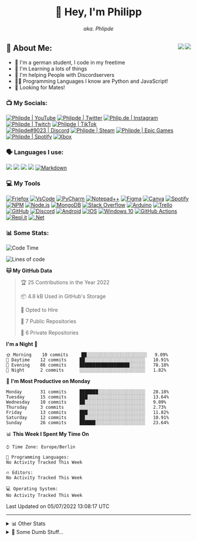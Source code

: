 <h1 align="center">👋 Hey, I'm Philipp </h1>
<h6 align="center"> aka. Phlipde </h6>
<img  align="right" src="https://badges.pufler.dev/visits/phlipde/phlipde?style=flat-square&color=1199ff&labelColor=222222" />
<img  align="right" src="https://badges.pufler.dev/years/phlipde?label=Account%20Age&style=flat-square&color=1199ff&labelColor=222222" />

## 👤 About Me:

- 👋 I'm a german student, I code in my freetime
- 📖 I'm Learning a lots of things
- 🤝 I'm helping People with Discordservers
- 👨‍💻 Programming Languages I know are Python and JavaScript!
- 👀 Looking for Mates!

### 📺 My Socials:
[<img alt="Phlipde | YouTube" src="https://img.shields.io/badge/Phlipde-%23FF0000.svg?style=for-the-badge&logo=YouTube&logoColor=white" />][youtube]
[<img alt="Phlipde | Twitter" src="https://img.shields.io/badge/Phlipde-%231DA1F2.svg?style=for-the-badge&logo=Twitter&logoColor=white" />][twitter]
[<img alt="Phlip.de | Instagram" src="https://img.shields.io/badge/Phlip.de-%23E4405F.svg?style=for-the-badge&logo=Instagram&logoColor=white" />][instagram]
[<img alt="Phlipde | Twitch" src="https://img.shields.io/badge/Phlipde-%239146FF.svg?style=for-the-badge&logo=Twitch&logoColor=white"/>][twitch]
[<img alt="Phlipde | TikTok" src="https://img.shields.io/badge/Phlipde-%23000000.svg?style=for-the-badge&logo=TikTok&logoColor=white"/>][tiktok]
<br>
[<img alt="Phlipde#9023 | Discord" src="https://img.shields.io/badge/Phlipde-%237289DA.svg?style=for-the-badge&logo=discord&logoColor=white" />][discord]
[<img alt="Phlipde | Steam" src="https://img.shields.io/badge/steam-%23000000.svg?style=for-the-badge&logo=steam&logoColor=white"/>][steam]
[<img alt="Phlipde | Epic Games" src="https://img.shields.io/badge/epicgames-%23313131.svg?style=for-the-badge&logo=epicgames&logoColor=white"/>][epic]
[<img alt="Phlipde | Spotify" src="https://img.shields.io/badge/Spotify-1ED760?style=for-the-badge&logo=spotify&logoColor=white" />][spotify]
[<img alt="Xbox" src="https://img.shields.io/badge/Phlipde-%23107C10.svg?style=for-the-badge&logo=Xbox&logoColor=white"/>][xbox]
<br />

### 🗣 Languages I use:
[<img src="https://img.shields.io/badge/HTML5-E34F26?style=for-the-badge&logo=html5&logoColor=white"/>][ph]
[<img src="https://img.shields.io/badge/CSS3-1572B6?style=for-the-badge&logo=css3&logoColor=white"/>][ph]
[<img src="https://img.shields.io/badge/JavaScript-323330?style=for-the-badge&logo=javascript&logoColor=F7DF1E"/>][ph]
[<img src="https://img.shields.io/badge/Python-3776AB?style=for-the-badge&logo=python&logoColor=white"/>][ph]
[<img alt="Markdown" src="https://img.shields.io/badge/markdown-%23000000.svg?style=for-the-badge&logo=markdown&logoColor=white"/>][ph]
<br />

### 💻 My Tools
[<img alt="Friefox" src="https://img.shields.io/badge/Firefox_Browser-FF7139?style=for-the-badge&logo=Firefox-Browser&logoColor=white" />][ph]
[<img alt="VsCode" src="https://img.shields.io/badge/Visual_Studio_Code-0078D4?style=for-the-badge&logo=visual%20studio%20code&logoColor=white" />][ph]
[<img alt="PyCharm" src="https://img.shields.io/badge/pycharm-143?style=for-the-badge&logo=pycharm&logoColor=black&color=black&labelColor=green" />][ph]
[<img alt="Notepad++" src="https://img.shields.io/badge/Notepad++-90E59A.svg?style=for-the-badge&logo=notepad%2B%2B&logoColor=black" />][ph]
[<img alt="Figma" src="https://img.shields.io/badge/Figma-F24E1E?style=for-the-badge&logo=figma&logoColor=white" />][ph]
[<img alt="Canva" src="https://img.shields.io/badge/Canva-%2300C4CC.svg?&style=for-the-badge&logo=Canva&logoColor=white" />][ph]
[<img alt="Spotify" src="https://img.shields.io/badge/Spotify-1ED760?&style=for-the-badge&logo=spotify&logoColor=white" />][ph]
[<img alt="NPM" src="https://img.shields.io/badge/npm-CB3837?style=for-the-badge&logo=npm&logoColor=white" />][ph]
[<img alt="Node.js" src="https://img.shields.io/badge/Node.js-43853D?style=for-the-badge&logo=node-dot-js&logoColor=white" />][ph]
[<img alt="MongoDB" alt="" src="https://img.shields.io/badge/MongoDB-4EA94B?style=for-the-badge&logo=mongodb&logoColor=white" />][ph]
[<img alt="Stack Overflow" src="https://img.shields.io/badge/Stack_Overflow-FE7A16?style=for-the-badge&logo=stack-overflow&logoColor=white" />][ph]
[<img alt="Arduino" src="https://img.shields.io/badge/-Arduino-00979D?style=for-the-badge&logo=Arduino&logoColor=white"/>][ph]
[<img alt="Trello" src="https://img.shields.io/badge/Trello-%23026AA7.svg?style=for-the-badge&logo=Trello&logoColor=white"/>][ph]
[<img alt="GitHub" src="https://img.shields.io/badge/GitHub-100000?style=for-the-badge&logo=github&logoColor=white" />][ph]
[<img alt="Discord" src="https://img.shields.io/badge/Discord-7289DA?style=for-the-badge&logo=discord&logoColor=white" />][ph]
[<img alt="Android" src="https://img.shields.io/badge/Android-3DDC84?style=for-the-badge&logo=android&logoColor=white" />][ph]
[<img alt="IOS" src="https://img.shields.io/badge/iOS-000000?style=for-the-badge&logo=ios&logoColor=white">][ph]
[<img alt="Windows 10" src="https://img.shields.io/badge/Windows-0078D6?style=for-the-badge&logo=windows&logoColor=white" />][ph]
[<img alt="GitHub Actions" src="https://img.shields.io/badge/githubactions-%232671E5.svg?style=for-the-badge&logo=githubactions&logoColor=white"/>][ph]
[<img alt="Repl.it" src="https://img.shields.io/badge/Repl.it-%230D101E.svg?style=for-the-badge&logo=Repl.it&logoColor=white"/>][ph]
[<img alt=".Net" src="https://img.shields.io/badge/.NET-5C2D91?style=for-the-badge&logo=.net&logoColor=white"/>][ph]
<br />


### 📊 Some Stats:

<!--START_SECTION:waka-->
![Code Time](http://img.shields.io/badge/Code%20Time-77%20hrs%2034%20mins-blue)

![Lines of code](https://img.shields.io/badge/From%20Hello%20World%20I%27ve%20Written--156%20Thousand%20lines%20of%20code-blue)

**🐱 My GitHub Data** 

> 🏆 25 Contributions in the Year 2022
 > 
> 📦 4.8 kB Used in GitHub's Storage 
 > 
> 💼 Opted to Hire
 > 
> 📜 7 Public Repositories 
 > 
> 🔑 6 Private Repositories  
 > 
**I'm a Night 🦉** 

```text
🌞 Morning    10 commits     ██░░░░░░░░░░░░░░░░░░░░░░░   9.09% 
🌆 Daytime    12 commits     ██░░░░░░░░░░░░░░░░░░░░░░░   10.91% 
🌃 Evening    86 commits     ███████████████████░░░░░░   78.18% 
🌙 Night      2 commits      ░░░░░░░░░░░░░░░░░░░░░░░░░   1.82%

```
📅 **I'm Most Productive on Monday** 

```text
Monday       31 commits     ███████░░░░░░░░░░░░░░░░░░   28.18% 
Tuesday      15 commits     ███░░░░░░░░░░░░░░░░░░░░░░   13.64% 
Wednesday    10 commits     ██░░░░░░░░░░░░░░░░░░░░░░░   9.09% 
Thursday     3 commits      ░░░░░░░░░░░░░░░░░░░░░░░░░   2.73% 
Friday       13 commits     ███░░░░░░░░░░░░░░░░░░░░░░   11.82% 
Saturday     12 commits     ██░░░░░░░░░░░░░░░░░░░░░░░   10.91% 
Sunday       26 commits     ██████░░░░░░░░░░░░░░░░░░░   23.64%

```


📊 **This Week I Spent My Time On** 

```text
⌚︎ Time Zone: Europe/Berlin

💬 Programming Languages: 
No Activity Tracked This Week

🔥 Editors: 
No Activity Tracked This Week

💻 Operating System: 
No Activity Tracked This Week

```


 Last Updated on 05/07/2022 13:08:17 UTC
<!--END_SECTION:waka-->

******

<details>
  <summary>📊 Other Stats</summary>
  <br>
<img src="https://github-readme-stats.vercel.app/api?username=phlipde&show_icons=true&theme=algolia&hide_border=true" />
<img src="https://github-readme-stats.vercel.app/api/top-langs/?username=phlipde&theme=algolia&hide_border=true&layout=compact" />
<br>
<img border-radius="25px" src="https://activity-graph.herokuapp.com/graph?username=Phlipde&theme=github&hide_border=true" />
  <br>
</details>

<details>
  <summary>🧭 Some Dumb Stuff...</summary>
 
  <br />
 <a href="https://discord.com/users/547856031229935694">
  <img src="https://lanyard-profile-readme.vercel.app/api/547856031229935694?hideTimestamp=true&idleMessage=Just%20chillin'%20at%20the%20moment..." align="right" />
</a>
 
  <img alt="Twitch Status" src="https://img.shields.io/twitch/status/phlipde?color=%236441a5&label=Twitch&logo=Twitch&style=flat-square" href="https://twitch.tv/phlipde
">
  <img alt="Discord" src="https://img.shields.io/discord/698181577271672884?color=%235865F2&label=Discord&logo=Discord&logoColor=%235865F2&style=flat-square">
 

 
 ![status](https://dev.discordprofiles.me/badge/status/547856031229935694?simple=true&style=flat-square&label=Currently)
 ![playing](https://dev.discordprofiles.me/badge/playing/547856031229935694?simple=true&style=flat-square)
 ![VsCode](https://dev.discordprofiles.me/badge/vscode/547856031229935694?simple=true&style=flat-square)
[![Spotify](https://dev.discordprofiles.me/badge/spotify/547856031229935694?simple=true&style=flat-square)](https://dev.discordprofiles.me/openspotify/547856031229935694)
 
 
 
  <br />
</details>

<!-- ![Updated Badge](https://badges.pufler.dev/updated/phlipde/phlipde?style=flat-square&color=1199ff&labelColor=222222) -->



[youtube]: https://www.youtube.com/channel/UC7jgTSm-klMyWXtE59xOG-A/ " Phlipde "
[twitter]: https://twitter.com/phlipde/ " Phlipde "
[instagram]: https://instagram.com/phlip.de/ " Phlip.de "
[discord]: https://discordapp.com/users/547856031229935694 " Phlipde#9023 "
[twitch]: https://twitch.tv/phlipde " Phlipde "
[tiktok]: https://tiktok.com/@phlipde " Phlipde "
[epic]: ## " Name: Phlipde "
[steam]: ## " Friend Code: 1041086826 "
[spotify]: https://github.com/Phlipde " Phlipde "
[xbox]: ## " Phlipde "
[ph]: ##
